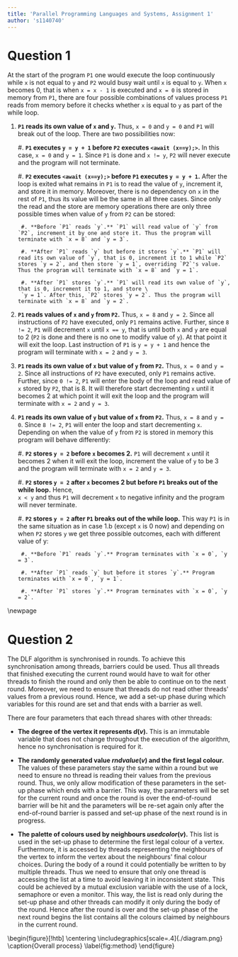 ```yaml
---
title: 'Parallel Programming Languages and Systems, Assignment 1'
author: 's1140740'
---
```


# Question 1

At the start of the program `P1` one would execute the loop continuously while `x` is not equal to `y` and `P2` would busy wait until `x` is equal to `y`. When `x` becomes 0, that is when `x = x - 1` is executed and `x = 0` is stored in memory from `P1`, there are four possible combinations of values process `P1` reads from memory before it checks whether `x` is equal to `y` as part of the while loop.

1. **`P1` reads its own value of `x` and `y`.** Thus, `x = 0` and `y = 0` and `P1` will break out of the loop. There are two possibilities now:

    #. **`P1` executes `y = y + 1` before `P2` executes `<await (x==y);>`.** In this case, `x = 0` and `y = 1`. Since `P1` is done and `x != y`, `P2` will never execute and the program will not terminate.

    #. **`P2` executes `<await (x==y);>` before `P1` executes `y = y + 1`.** After the loop is exited what remains in `P1` is to read the value of `y`, increment it, and store it in memory. Moreover, there is no dependency on `x` in the rest of `P1`, thus its value will be the same in all three cases. Since only the read and the store are memory operations there are only three possible times when value of `y` from `P2` can be stored:

        #. **Before `P1` reads `y`.** `P1` will read value of `y` from `P2`, increment it by one and store it. Thus the program will terminate with `x = 8` and `y = 3`.

        #. **After `P1` reads `y` but before it stores `y`.** `P1` will read its own value of `y`, that is 0, increment it to 1 while `P2` stores `y = 2`, and then store `y = 1`, overriding `P2`'s value. Thus the program will terminate with `x = 8` and `y = 1`.

        #. **After `P1` stores `y`.** `P1` will read its own value of `y`, that is 0, increment it to 1, and store \
        `y = 1`. After this, `P2` stores `y = 2`. Thus the program will terminate with `x = 8` and `y = 2`.

4. **`P1` reads values of `x` and `y` from `P2`.** Thus, `x = 8` and `y = 2`. Since all instructions of `P2` have executed, only `P1` remains active. Further, since `8 != 2`, `P1` will decrement `x` until `x == y`, that is until both `x` and `y` are equal to 2 (`P2` is done and there is no one to modify value of `y`). At that point it will exit the loop. Last instruction of `P1` is `y = y + 1` and hence the program will terminate with `x = 2` and `y = 3`.

2. **`P1` reads its own value of `x` but value of `y` from `P2`.** Thus, `x = 0` and `y = 2`. Since all instructions of `P2` have executed, only `P1` remains active. Further, since `0 != 2`, `P1` will enter the body of the loop and read value of `x` stored by `P2`, that is 8. It will therefore start decrementing `x` until it becomes 2 at which point it will exit the loop and the program will terminate with `x = 2` and `y = 3`.

3. **`P1` reads its own value of `y` but value of `x` from `P2`.** Thus, `x = 8` and `y = 0`. Since `8 != 2`, `P1` will enter the loop and start decrementing `x`. Depending on when the value of `y` from `P2` is stored in memory this program will behave differently:

    #. **`P2` stores `y = 2` before `x` becomes 2.** `P1` will decrement `x` until it becomes 2 when it will exit the loop, increment the value of `y` to be 3 and the program will terminate with `x = 2` and `y = 3`.

    #. **`P2` stores `y = 2` after `x` becomes 2 but before `P1` breaks out of the while loop.** Hence, \
    `x < y` and thus `P1` will decrement `x` to negative infinity and the program will never terminate.

    #. **`P2` stores `y = 2` after `P1` breaks out of the while loop.** This way `P1` is in the same situation as in case 1.b (except `x` is 0 now) and depending on when `P2` stores `y` we get three possible outcomes, each with different value of y:

        #. **Before `P1` reads `y`.** Program terminates with `x = 0`, `y = 3`.

        #. **After `P1` reads `y` but before it stores `y`.** Program terminates with `x = 0`, `y = 1`.

        #. **After `P1` stores `y`.** Program terminates with `x = 0`, `y = 2`.

\newpage

# Question 2

<!-- Write a short report (of around a page) on such a shared variable version of the algorithm, discussing its relationship to any patterns, synchronisation requirements, and the issues which would arise if it were to be amended to allow for more nodes in the graph than processors. -->

The DLF algorithm is synchronised in rounds. To achieve this synchronisation among threads, barriers could be used. Thus all threads that finished executing the current round would have to wait for other threads to finish the round and only then be able to continue on to the next round. Moreover, we need to ensure that threads do not read other threads' values from a previous round. Hence, we add a set-up phase during which variables for this round are set and that ends with a barrier as well.

There are four parameters that each thread shares with other threads:

 - **The degree of the vertex it represents $d(v)$.** This is an immutable variable that does not change throughout the execution of the algorithm, hence no synchronisation is required for it.

 - **The randomly generated value $rndvalue(v)$ and the first legal colour.** The values of these parameters stay the same within a round but we need to ensure no thread is reading their values from the previous round. Thus, we only allow modification of these parameters in the set-up phase which ends with a barrier. This way, the parameters will be set for the current round and once the round is over the end-of-round barrier will be hit and the parameters will be re-set again only after the end-of-round barrier is passed and set-up phase of the next round is in progress.

 - **The palette of colours used by neighbours $usedcolor(v)$.** This list is used in the set-up phase to determine the first legal colour of a vertex. Furthermore, it is accessed by threads representing the neighbours of the vertex to inform the vertex about the neighbours' final colour choices. During the body of a round it could potentially be written to by multiple threads. Thus we need to ensure that only one thread is accessing the list at a time to avoid leaving it in inconsistent state. This could be achieved by a mutual exclusion variable with the use of a lock, semaphore or even a monitor. This way, the list is read only during the set-up phase and other threads can modify it only during the body of the round. Hence after the round is over and the set-up phase of the next round begins the list contains all the colours claimed by neighbours in the current round.

\begin{figure}[!htb]
\centering
\includegraphics[scale=.4]{./diagram.png}
\caption{Overall process}
\label{fig:method}
\end{figure}



<!--
Within each round every uncoloured vertex v executes the following five steps:

 - Choose parameter $rndvalue(v)$ uniformly distributed on [0..1].
 - Choose first legal colour.
 - Hit set-up phase barrier.
 - Read $deg(v)$, $rndvalue(v)$, and first legal colour of its neighbours.
 - Compare its own parameters with those received from its neighbours and check which vertex has the highest priority.
 - If vertex $v$'s proposed colour does not clash with proposals from its neighbours or if v has the highest priority amongst its neighbours, keep the proposed colour, inform neighbours of the choice by adding it to their `usedcolor(v)` list.
 - Hit the end-of-round barrier.

-->
